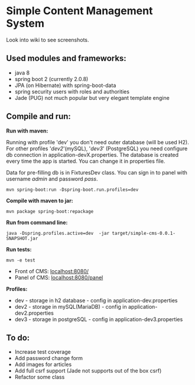 # Simple Content Management System

Look into wiki to see screenshots.   

## Used modules and frameworks:
- java 8
- spring boot 2 (currently 2.0.8)
- JPA (on Hibernate) with spring-boot-data
- spring security users with roles and authorities
- Jade (PUG) not much popular but very elegant template engine

## Compile and run:

**Run with maven:**

Running with profile 'dev' you don't need outer database 
(will be used H2). For other profiles '*dev2*'(mySQL), '*dev3*' 
(PostgreSQL) you need configure db connection in 
application-devX.properties. The database is created 
every time the app is started. You can change it in properties file.

Data for pre-filling db is in FixturesDev class. You can sign in to 
panel with username *admin* and password *pass*.    
```
mvn spring-boot:run -Dspring-boot.run.profiles=dev
```

**Compile with maven to jar:**
```
mvn package spring-boot:repackage
```

**Run from command line:**
```
java -Dspring.profiles.active=dev  -jar target/simple-cms-0.0.1-SNAPSHOT.jar
```
**Run tests:**
```
mvn -e test
```
- Front of CMS: [localhost:8080/](http://localhost:8080/)
- Panel of CMS: [localhost:8080/panel](http://localhost:8080/panel)

**Profiles:**
- dev  - storage in h2 database - config in application-dev.properties
- dev2 - storage in mySQL(MariaDB) - config in application-dev2.properties
- dev3 - storage in postgreSQL - config in application-dev3.properties

## To do:
- Increase test coverage
- Add password change form
- Add images for articles
- Add full csrf support (Jade not supports out of the box csrf)
- Refactor some class



